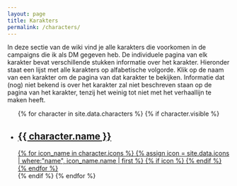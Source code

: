```yaml
---
layout: page
title: Karakters
permalink: /characters/
---
```


In deze sectie van de wiki vind je alle karakters die voorkomen in de campaigns die ik als DM gegeven heb. De individuele pagina van elk karakter bevat verschillende stukken informatie over het karakter. Hieronder staat een lijst met alle karakters op alfabetische volgorde. Klik op de naam van een karakter om de pagina van dat karakter te bekijken. Informatie dat (nog) niet bekend is over het karakter zal niet beschreven staan op de pagina van het karakter, tenzij het weinig tot niet met het verhaallijn te maken heeft.

<ul class="no-style-list no-style-link-group character-list">
    {% for character in site.data.characters %}
        {% if character.visible %}
        <li>
            <a href="../characters/{% if character.customLink %}{{ character.customLink }}{% else %}{{ character.name | replace: ' ', '-' }}{% endif %}">
                <div class="character-summary-wrapper">
                    <h2>{{ character.name }}</h2>
                    <div class="character-icons">
                        {% for icon_name in character.icons %}
                            {% assign icon = site.data.icons | where:"name", icon_name.name | first %}
                            {% if icon %}
                                <span class="icon {{ icon.name }}" title="{{ icon.description }}"></span>
                            {% endif %}
                        {% endfor %}
                    </div>
                </div>
            </a>  
        </li>
        {% endif %}
    {% endfor %}
</ul>